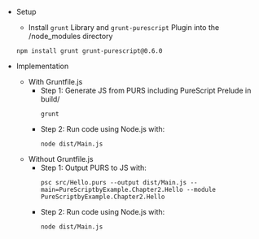 - Setup 
  - Install ```grunt``` Library and ```grunt-purescript``` Plugin into the /node_modules directory
  ```
  npm install grunt grunt-purescript@0.6.0
  ```

- Implementation 
  - With Gruntfile.js
    - Step 1: Generate JS from PURS including PureScript Prelude in build/
      ``` 
      grunt
      ```
    - Step 2: Run code using Node.js with:
      ```
      node dist/Main.js
      ```
  - Without Gruntfile.js
    - Step 1: Output PURS to JS with:
      ```
      psc src/Hello.purs --output dist/Main.js --main=PureScriptbyExample.Chapter2.Hello --module PureScriptbyExample.Chapter2.Hello
      ```
    - Step 2: Run code using Node.js with:
      ```
      node dist/Main.js
      ```